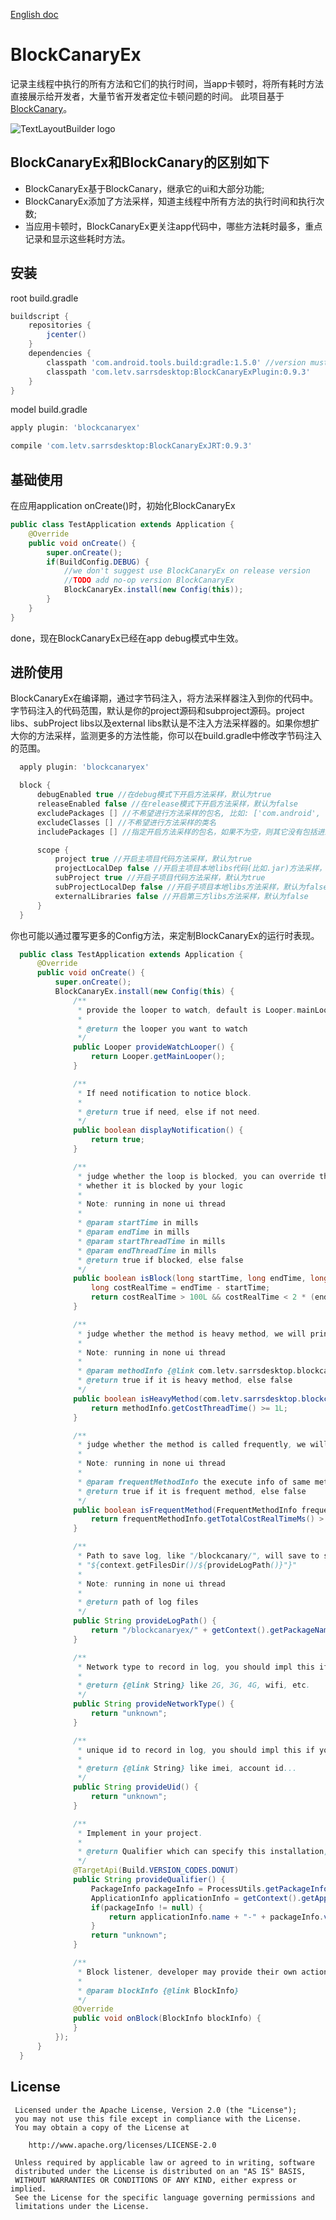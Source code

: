 [English doc](https://github.com/lqcandqq13/BlockCanaryEx/blob/master/README.md)<br/>

BlockCanaryEx
=============
记录主线程中执行的所有方法和它们的执行时间，当app卡顿时，将所有耗时方法直接展示给开发者，大量节省开发者定位卡顿问题的时间。
此项目基于 [BlockCanary](https://github.com/markzhai/AndroidPerformanceMonitor)。

![TextLayoutBuilder logo](./sample.png)

BlockCanaryEx和BlockCanary的区别如下
-------------
- BlockCanaryEx基于BlockCanary，继承它的ui和大部分功能;
- BlockCanaryEx添加了方法采样，知道主线程中所有方法的执行时间和执行次数;
- 当应用卡顿时，BlockCanaryEx更关注app代码中，哪些方法耗时最多，重点记录和显示这些耗时方法。

安装
-------------
root build.gradle
```groovy
buildscript {
    repositories {
        jcenter()
    }
    dependencies {
        classpath 'com.android.tools.build:gradle:1.5.0' //version must >= 1.5.0
        classpath 'com.letv.sarrsdesktop:BlockCanaryExPlugin:0.9.3'
    }
}
```
model build.gradle
```groovy
apply plugin: 'blockcanaryex'
```

```groovy
compile 'com.letv.sarrsdesktop:BlockCanaryExJRT:0.9.3'
```

基础使用
-------------

在应用application onCreate()时，初始化BlockCanaryEx

```java
public class TestApplication extends Application {
    @Override
    public void onCreate() {
        super.onCreate();
        if(BuildConfig.DEBUG) {
            //we don't suggest use BlockCanaryEx on release version
            //TODO add no-op version BlockCanaryEx
            BlockCanaryEx.install(new Config(this));
        }
    }
}
```

done，现在BlockCanaryEx已经在app debug模式中生效。

进阶使用
-------------

BlockCanaryEx在编译期，通过字节码注入，将方法采样器注入到你的代码中。字节码注入的代码范围，默认是你的project源码和subproject源码。project libs、subProject libs以及external libs默认是不注入方法采样器的。如果你想扩大你的方法采样，监测更多的方法性能，你可以在build.gradle中修改字节码注入的范围。

```groovy
  apply plugin: 'blockcanaryex'

  block {
      debugEnabled true //在debug模式下开启方法采样，默认为true
      releaseEnabled false //在release模式下开启方法采样，默认为false
      excludePackages [] //不希望进行方法采样的包名, 比如: ['com.android', 'android.support']
      excludeClasses [] //不希望进行方法采样的类名
      includePackages [] //指定开启方法采样的包名，如果不为空，则其它没有包括进来的包都不会开启方法采样

      scope {
          project true //开启主项目代码方法采样，默认为true
          projectLocalDep false //开启主项目本地libs代码(比如.jar)方法采样，默认为false,
          subProject true //开启子项目代码方法采样，默认为true
          subProjectLocalDep false //开启子项目本地libs方法采样，默认为false
          externalLibraries false //开启第三方libs方法采样，默认为false
      }
  }
 ```

你也可能以通过覆写更多的Config方法，来定制BlockCanaryEx的运行时表现。

```java
  public class TestApplication extends Application {
      @Override
      public void onCreate() {
          super.onCreate();
          BlockCanaryEx.install(new Config(this) {
              /**
               * provide the looper to watch, default is Looper.mainLooper()
               *
               * @return the looper you want to watch
               */
              public Looper provideWatchLooper() {
                  return Looper.getMainLooper();
              }

              /**
               * If need notification to notice block.
               *
               * @return true if need, else if not need.
               */
              public boolean displayNotification() {
                  return true;
              }

              /**
               * judge whether the loop is blocked, you can override this to decide
               * whether it is blocked by your logic
               *
               * Note: running in none ui thread
               *
               * @param startTime in mills
               * @param endTime in mills
               * @param startThreadTime in mills
               * @param endThreadTime in mills
               * @return true if blocked, else false
               */
              public boolean isBlock(long startTime, long endTime, long startThreadTime, long endThreadTime) {
                  long costRealTime = endTime - startTime;
                  return costRealTime > 100L && costRealTime < 2 * (endThreadTime - startThreadTime);
              }

              /**
               * judge whether the method is heavy method, we will print heavy method in log
               *
               * Note: running in none ui thread
               *
               * @param methodInfo {@link com.letv.sarrsdesktop.blockcanaryex.jrt.MethodInfo}
               * @return true if it is heavy method, else false
               */
              public boolean isHeavyMethod(com.letv.sarrsdesktop.blockcanaryex.jrt.MethodInfo methodInfo) {
                  return methodInfo.getCostThreadTime() >= 1L;
              }

              /**
               * judge whether the method is called frequently, we will print frequent method in log
               *
               * Note: running in none ui thread
               *
               * @param frequentMethodInfo the execute info of same method in this loop {@link FrequentMethodInfo}
               * @return true if it is frequent method, else false
               */
              public boolean isFrequentMethod(FrequentMethodInfo frequentMethodInfo) {
                  return frequentMethodInfo.getTotalCostRealTimeMs() > 1L && frequentMethodInfo.getCalledTimes() > 1;
              }

              /**
               * Path to save log, like "/blockcanary/", will save to sdcard if can, else we will save to
               * "${context.getFilesDir()/${provideLogPath()}"}"
               *
               * Note: running in none ui thread
               *
               * @return path of log files
               */
              public String provideLogPath() {
                  return "/blockcanaryex/" + getContext().getPackageName() + "/";
              }

              /**
               * Network type to record in log, you should impl this if you want to record this
               *
               * @return {@link String} like 2G, 3G, 4G, wifi, etc.
               */
              public String provideNetworkType() {
                  return "unknown";
              }

              /**
               * unique id to record in log, you should impl this if you want to record this
               *
               * @return {@link String} like imei, account id...
               */
              public String provideUid() {
                  return "unknown";
              }

              /**
               * Implement in your project.
               *
               * @return Qualifier which can specify this installation, like version + flavor.
               */
              @TargetApi(Build.VERSION_CODES.DONUT)
              public String provideQualifier() {
                  PackageInfo packageInfo = ProcessUtils.getPackageInfo(getContext());
                  ApplicationInfo applicationInfo = getContext().getApplicationInfo();
                  if(packageInfo != null) {
                      return applicationInfo.name + "-" + packageInfo.versionName;
                  }
                  return "unknown";
              }

              /**
               * Block listener, developer may provide their own actions
               *
               * @param blockInfo {@link BlockInfo}
               */
              @Override
              public void onBlock(BlockInfo blockInfo) {
              }
          });
      }
  }
 ```

License
-------

     Licensed under the Apache License, Version 2.0 (the "License");
     you may not use this file except in compliance with the License.
     You may obtain a copy of the License at

        http://www.apache.org/licenses/LICENSE-2.0

     Unless required by applicable law or agreed to in writing, software
     distributed under the License is distributed on an "AS IS" BASIS,
     WITHOUT WARRANTIES OR CONDITIONS OF ANY KIND, either express or implied.
     See the License for the specific language governing permissions and
     limitations under the License.
